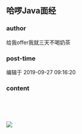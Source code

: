 ## 哈啰Java面经
### author 
给我offer我就三天不喝奶茶
### post-time 

编辑于  2019-09-27 09:16:20
### content 
<div class="post-topic-des nc-post-content">
 <p>
  <br/>
 </p>
 <p>
  <br/>
 </p>
 <p>
 </p>
 <p>
  <img src="https://uploadfiles.nowcoder.com/images/20190927/7612822_1569546976748_3826342C5843C329183CD96294BF9013"/>
 </p>
 <p>
 </p>
</div>
